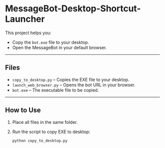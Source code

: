 # MessageBot-Desktop-Shortcut-Launcher

This project helps you:

- Copy the `bot.exe` file to your desktop.
- Open the MessageBot in your default browser.

---

## Files

- `copy_to_desktop.py` – Copies the EXE file to your desktop.
- `launch_web_browser.py` – Opens the bot URL in your browser.
- `bot.exe` – The executable file to be copied.

---

## How to Use

1. Place all files in the same folder.
2. Run the script to copy EXE to desktop:

   ```bash
   python copy_to_desktop.py
